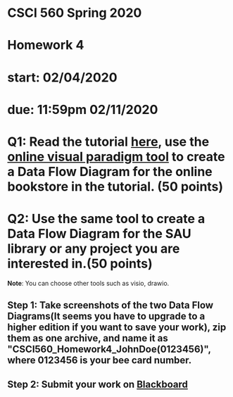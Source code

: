 # CSCI 560 Spring 2020
# Homework 4
# start: 02/04/2020
# due: 11:59pm 02/11/2020

# Q1: Read the tutorial [here](https://medium.com/@warren2lynch/data-flow-diagram-comprehensive-guide-with-examples-d9858387f25e), use the [online visual paradigm tool](https://online.visual-paradigm.com/) to create a Data Flow Diagram for the online bookstore in the tutorial. (50 points)
# Q2: Use the same tool to create a Data Flow Diagram for the SAU library or any project you are interested in.(50 points)


**Note**: You can choose other tools such as visio, drawio. 





## Step 1: Take screenshots of the two Data Flow Diagrams(It seems you have to upgrade to a higher edition if you want to save your work), zip them as one archive, and name it as "CSCI560_Homework4_JohnDoe(0123456)", where 0123456 is your bee card number.
## Step 2: Submit your work on [Blackboard](https://blackboard.sau.edu/)


